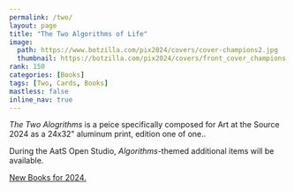 ```yaml
---
permalink: /two/
layout: page
title: "The Two Algorithms of Life"
image:
  path: https://www.botzilla.com/pix2024/covers/cover-champions2.jpg
  thumbnail: https://botzilla.com/pix2024/covers/front_cover_champions.jpg
rank: 150
categories: [Books]
tags: [Two, Cards, Books]
mastless: false
inline_nav: true
---
```


_The Two Alogrithms_ is a peice specifically composed for Art at the Source 2024 as a 24x32" aluminum print, edition one of one..

During the AatS Open Studio, _Algorithms_-themed additional items will be available.

<a href="{{ site.url }}/book24">New Books for 2024.</a>

<!--
<figure class="align-center">
<img src="https://www.botzilla.com/pix2024/Bjorke-AATS-BizCard-sRGB-web.jpg">
<figcaption>See You on June First</figcaption>
</figure>
-->
